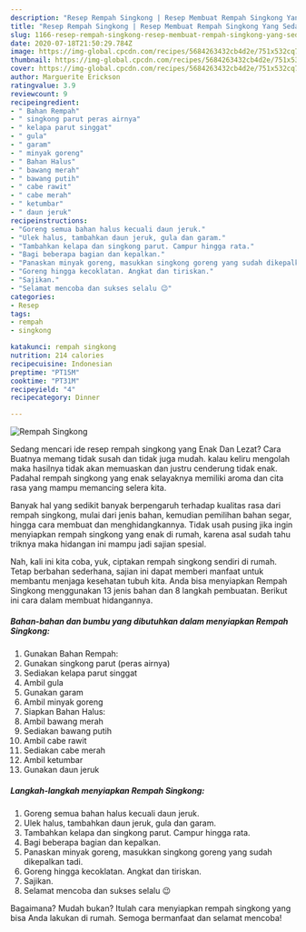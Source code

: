 ```yaml
---
description: "Resep Rempah Singkong | Resep Membuat Rempah Singkong Yang Sedap"
title: "Resep Rempah Singkong | Resep Membuat Rempah Singkong Yang Sedap"
slug: 1166-resep-rempah-singkong-resep-membuat-rempah-singkong-yang-sedap
date: 2020-07-18T21:50:29.784Z
image: https://img-global.cpcdn.com/recipes/5684263432cb4d2e/751x532cq70/rempah-singkong-foto-resep-utama.jpg
thumbnail: https://img-global.cpcdn.com/recipes/5684263432cb4d2e/751x532cq70/rempah-singkong-foto-resep-utama.jpg
cover: https://img-global.cpcdn.com/recipes/5684263432cb4d2e/751x532cq70/rempah-singkong-foto-resep-utama.jpg
author: Marguerite Erickson
ratingvalue: 3.9
reviewcount: 9
recipeingredient:
- " Bahan Rempah"
- " singkong parut peras airnya"
- " kelapa parut singgat"
- " gula"
- " garam"
- " minyak goreng"
- " Bahan Halus"
- " bawang merah"
- " bawang putih"
- " cabe rawit"
- " cabe merah"
- " ketumbar"
- " daun jeruk"
recipeinstructions:
- "Goreng semua bahan halus kecuali daun jeruk."
- "Ulek halus, tambahkan daun jeruk, gula dan garam."
- "Tambahkan kelapa dan singkong parut. Campur hingga rata."
- "Bagi beberapa bagian dan kepalkan."
- "Panaskan minyak goreng, masukkan singkong goreng yang sudah dikepalkan tadi."
- "Goreng hingga kecoklatan. Angkat dan tiriskan."
- "Sajikan."
- "Selamat mencoba dan sukses selalu 😉"
categories:
- Resep
tags:
- rempah
- singkong

katakunci: rempah singkong 
nutrition: 214 calories
recipecuisine: Indonesian
preptime: "PT15M"
cooktime: "PT31M"
recipeyield: "4"
recipecategory: Dinner

---
```



![Rempah Singkong](https://img-global.cpcdn.com/recipes/5684263432cb4d2e/751x532cq70/rempah-singkong-foto-resep-utama.jpg)

Sedang mencari ide resep rempah singkong yang Enak Dan Lezat? Cara Buatnya memang tidak susah dan tidak juga mudah. kalau keliru mengolah maka hasilnya tidak akan memuaskan dan justru cenderung tidak enak. Padahal rempah singkong yang enak selayaknya memiliki aroma dan cita rasa yang mampu memancing selera kita.

Banyak hal yang sedikit banyak berpengaruh terhadap kualitas rasa dari rempah singkong, mulai dari jenis bahan, kemudian pemilihan bahan segar, hingga cara membuat dan menghidangkannya. Tidak usah pusing jika ingin menyiapkan rempah singkong yang enak di rumah, karena asal sudah tahu triknya maka hidangan ini mampu jadi sajian spesial.




Nah, kali ini kita coba, yuk, ciptakan rempah singkong sendiri di rumah. Tetap berbahan sederhana, sajian ini dapat memberi manfaat untuk membantu menjaga kesehatan tubuh kita. Anda bisa menyiapkan Rempah Singkong menggunakan 13 jenis bahan dan 8 langkah pembuatan. Berikut ini cara dalam membuat hidangannya.

<!--inarticleads1-->

##### Bahan-bahan dan bumbu yang dibutuhkan dalam menyiapkan Rempah Singkong:

1. Gunakan  Bahan Rempah:
1. Gunakan  singkong parut (peras airnya)
1. Sediakan  kelapa parut singgat
1. Ambil  gula
1. Gunakan  garam
1. Ambil  minyak goreng
1. Siapkan  Bahan Halus:
1. Ambil  bawang merah
1. Sediakan  bawang putih
1. Ambil  cabe rawit
1. Sediakan  cabe merah
1. Ambil  ketumbar
1. Gunakan  daun jeruk




<!--inarticleads2-->

##### Langkah-langkah menyiapkan Rempah Singkong:

1. Goreng semua bahan halus kecuali daun jeruk.
1. Ulek halus, tambahkan daun jeruk, gula dan garam.
1. Tambahkan kelapa dan singkong parut. Campur hingga rata.
1. Bagi beberapa bagian dan kepalkan.
1. Panaskan minyak goreng, masukkan singkong goreng yang sudah dikepalkan tadi.
1. Goreng hingga kecoklatan. Angkat dan tiriskan.
1. Sajikan.
1. Selamat mencoba dan sukses selalu 😉




Bagaimana? Mudah bukan? Itulah cara menyiapkan rempah singkong yang bisa Anda lakukan di rumah. Semoga bermanfaat dan selamat mencoba!
